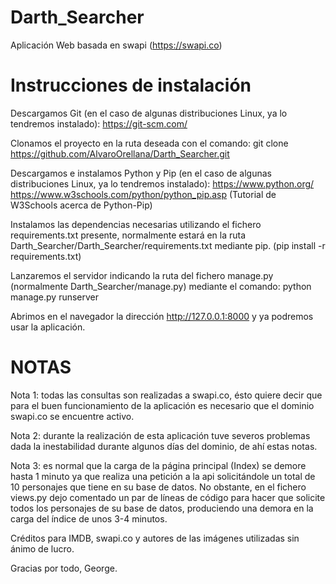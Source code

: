 # Darth_Searcher
Aplicación Web basada en swapi (https://swapi.co)

# Instrucciones de instalación

Descargamos Git (en el caso de algunas distribuciones Linux, ya lo tendremos instalado):
https://git-scm.com/

Clonamos el proyecto en la ruta deseada con el comando:
git clone https://github.com/AlvaroOrellana/Darth_Searcher.git

Descargamos e instalamos Python y Pip (en el caso de algunas distribuciones Linux, ya lo tendremos instalado):
https://www.python.org/
https://www.w3schools.com/python/python_pip.asp (Tutorial de W3Schools acerca de Python-Pip)

Instalamos las dependencias necesarias utilizando el fichero requirements.txt presente, normalmente estará en la ruta 
Darth_Searcher/Darth_Searcher/requirements.txt mediante pip.
(pip install -r requirements.txt)

Lanzaremos el servidor indicando la ruta del fichero manage.py (normalmente Darth_Searcher/manage.py) mediante el comando:
python manage.py runserver

Abrimos en el navegador la dirección http://127.0.0.1:8000 y ya podremos usar la aplicación.

# NOTAS
Nota 1: todas las consultas son realizadas a swapi.co, ésto quiere decir que para el buen funcionamiento de la aplicación es necesario que el dominio swapi.co se encuentre activo.

Nota 2: durante la realización de esta aplicación tuve severos problemas dada la inestabilidad durante algunos días del dominio, de ahí estas notas.

Nota 3: es normal que la carga de la página principal (Index) se demore hasta 1 minuto ya que realiza una petición a la api solicitándole un total de 10 personajes que tiene en su base de datos. No obstante, en el fichero views.py dejo comentado un par de líneas de código para hacer que solicite todos los personajes de su base de datos, produciendo una demora en la carga del índice de unos 3-4 minutos.

Créditos para IMDB, swapi.co y autores de las imágenes utilizadas sin ánimo de lucro.

Gracias por todo, George.

